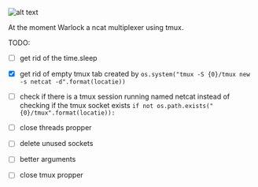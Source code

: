 ![alt text](https://i.imgur.com/pqer0qT.png)

At the moment Warlock a ncat multiplexer using tmux.

TODO:
- [ ] get rid of the time.sleep
- [x] get rid of empty tmux tab created by 
`os.system("tmux -S {0}/tmux new -s netcat -d".format(locatie))`

- [ ] check if there is a tmux session running named netcat 
instead of checking if the tmux socket exists 
`if not os.path.exists("{0}/tmux".format(locatie)):`
- [ ] close threads propper
- [ ] delete unused sockets
- [ ] better arguments 
- [ ] close tmux propper
